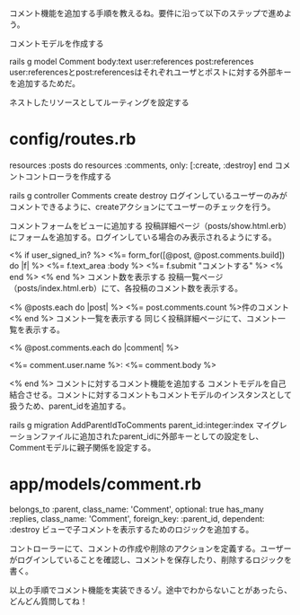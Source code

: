 コメント機能を追加する手順を教えるね。要件に沿って以下のステップで進めよう。

コメントモデルを作成する

rails g model Comment body:text user:references post:references
user:referencesとpost:referencesはそれぞれユーザとポストに対する外部キーを追加するためだ。

ネストしたリソースとしてルーティングを設定する

# config/routes.rb
resources :posts do
  resources :comments, only: [:create, :destroy]
end
コメントコントローラを作成する

rails g controller Comments create destroy
ログインしているユーザーのみがコメントできるように、createアクションにてユーザーのチェックを行う。

コメントフォームをビューに追加する 投稿詳細ページ（posts/show.html.erb）にフォームを追加する。ログインしている場合のみ表示されるようにする。

<% if user_signed_in? %>
  <%= form_for([@post, @post.comments.build]) do |f| %>
    <%= f.text_area :body %>
    <%= f.submit "コメントする" %>
  <% end %>
<% end %>
コメント数を表示する 投稿一覧ページ（posts/index.html.erb）にて、各投稿のコメント数を表示する。

<% @posts.each do |post| %>
  <%= post.comments.count %>件のコメント
<% end %>
コメント一覧を表示する 同じく投稿詳細ページにて、コメント一覧を表示する。

<% @post.comments.each do |comment| %>
  <p><%= comment.user.name %>: <%= comment.body %></p>
<% end %>
コメントに対するコメント機能を追加する コメントモデルを自己結合させる。コメントに対するコメントもコメントモデルのインスタンスとして扱うため、parent_idを追加する。

rails g migration AddParentIdToComments parent_id:integer:index
マイグレーションファイルに追加されたparent_idに外部キーとしての設定をし、Commentモデルに親子関係を設定する。

# app/models/comment.rb
belongs_to :parent, class_name: 'Comment', optional: true
has_many :replies, class_name: 'Comment', foreign_key: :parent_id, dependent: :destroy
ビューで子コメントを表示するためのロジックを追加する。

コントローラーにて、コメントの作成や削除のアクションを定義する。ユーザーがログインしていることを確認し、コメントを保存したり、削除するロジックを書く。

以上の手順でコメント機能を実装できるゾ。途中でわからないことがあったら、どんどん質問してね！